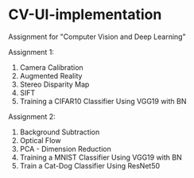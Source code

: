 # CV-UI-implementation
Assignment for "Computer Vision and Deep Learning"

Assignment 1:
  1. Camera Calibration 		 
  2. Augmented Reality
  3. Stereo Disparity Map
  4. SIFT
  5. Training a CIFAR10 Classifier Using VGG19 with BN

Assignment 2:
  1. Background Subtraction 		 
  2. Optical Flow
  3. PCA - Dimension Reduction
  4. Training a MNIST Classifier Using VGG19 with BN
  5. Train a Cat-Dog Classifier Using ResNet50

